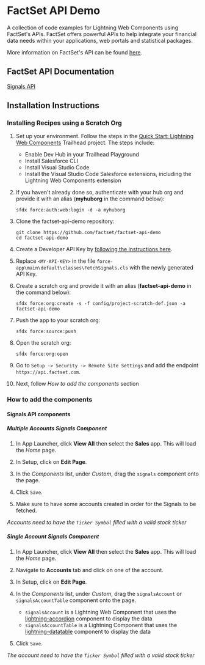 # FactSet API Demo

A collection of code examples for Lightning Web Components using FactSet's APIs. FactSet offers powerful APIs to help integrate your financial data needs within your applications, web portals and statistical packages.

More information on FactSet's API can be found [here](https://developer.factset.com/).

## FactSet API Documentation

[Signals API](https://developer.factset.com/api-catalog/signals-api)

## Installation Instructions

### Installing Recipes using a Scratch Org

1. Set up your environment. Follow the steps in the [Quick Start: Lightning Web Components](https://trailhead.salesforce.com/content/learn/projects/quick-start-lightning-web-components/) Trailhead project. The steps include:

    - Enable Dev Hub in your Trailhead Playground
    - Install Salesforce CLI
    - Install Visual Studio Code
    - Install the Visual Studio Code Salesforce extensions, including the Lightning Web Components extension

1. If you haven't already done so, authenticate with your hub org and provide it with an alias (**myhuborg** in the command below):

    ```
    sfdx force:auth:web:login -d -a myhuborg
    ```

1. Clone the factset-api-demo repository:

    ```
    git clone https://github.com/factset/factset-api-demo
    cd factset-api-demo
    ```

1. Create a Developer API Key by [following the instructions here](https://developer.factset.com/authentication).

1. Replace `<MY-API-KEY>` in the file `force-app\main\default\classes\FetchSignals.cls` with the newly generated API Key.

1. Create a scratch org and provide it with an alias (**factset-api-demo** in the command below):

    ```
    sfdx force:org:create -s -f config/project-scratch-def.json -a factset-api-demo
    ```

1. Push the app to your scratch org:

    ```
    sfdx force:source:push
    ```

1. Open the scratch org:

    ```
    sfdx force:org:open
    ```

1. Go to `Setup -> Security -> Remote Site Settings` and add the endpoint `https://api.factset.com`.

1. Next, follow *How to add the components* section

### How to add the components 

#### Signals API components

##### Multiple Accounts Signals Component

1. In App Launcher, click **View All** then select the **Sales** app. This will load the *Home* page.

1. In Setup, click on **Edit Page**.

1. In the *Components* list, under *Custom*, drag the `signals` component onto the page.

1. Click `Save`.

1. Make sure to have some accounts created in order for the Signals to be fetched. 

*Accounts need to have the `Ticker Symbol` filled with a valid stock ticker*

##### Single Account Signals Component

1. In App Launcher, click **View All** then select the **Sales** app. This will load the *Home* page.

1. Navigate to **Accounts** tab and click on one of the account. 

1. In Setup, click on **Edit Page**.

1. In the *Components* list, under *Custom*, drag the `signalsAccount` or `signalsAccountTable` component onto the page.
    * `signalsAccount` is a Lightning Web Component that uses the [lightning-accordion](https://developer.salesforce.com/docs/component-library/bundle/lightning-accordion/example) component to display the data
    * `signalsAccountTable` is a Lightning Component that uses the [lightning-datatable](https://developer.salesforce.com/docs/component-library/bundle/lightning:datatable/example) component to display the data

1. Click `Save`.

*The account need to have the `Ticker Symbol` filled with a valid stock ticker*